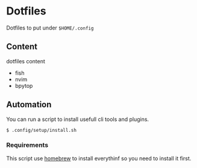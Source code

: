 # Dotfiles

Dotfiles to put under `$HOME/.config`


## Content

dotfiles content
* fish
* nvim
* bpytop

## Automation

You can run a script to install usefull cli tools and plugins.
```
$ .config/setup/install.sh
```

### Requirements

This script use [homebrew](https://brew.sh/index_fr)  to install everythinf so you need to install it first.

